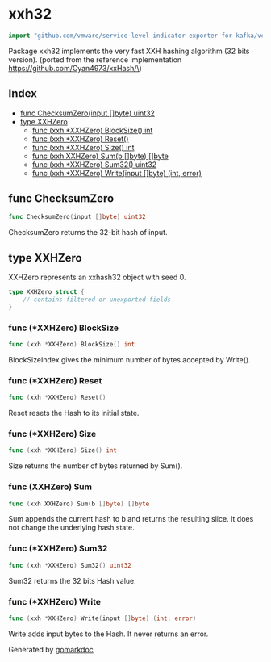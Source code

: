 <!-- Code generated by gomarkdoc. DO NOT EDIT -->

# xxh32

```go
import "github.com/vmware/service-level-indicator-exporter-for-kafka/vendor/github.com/pierrec/lz4/v4/internal/xxh32"
```

Package xxh32 implements the very fast XXH hashing algorithm \(32 bits version\). \(ported from the reference implementation https://github.com/Cyan4973/xxHash/\)

## Index

- [func ChecksumZero(input []byte) uint32](<#func-checksumzero>)
- [type XXHZero](<#type-xxhzero>)
  - [func (xxh *XXHZero) BlockSize() int](<#func-xxhzero-blocksize>)
  - [func (xxh *XXHZero) Reset()](<#func-xxhzero-reset>)
  - [func (xxh *XXHZero) Size() int](<#func-xxhzero-size>)
  - [func (xxh XXHZero) Sum(b []byte) []byte](<#func-xxhzero-sum>)
  - [func (xxh *XXHZero) Sum32() uint32](<#func-xxhzero-sum32>)
  - [func (xxh *XXHZero) Write(input []byte) (int, error)](<#func-xxhzero-write>)


## func ChecksumZero

```go
func ChecksumZero(input []byte) uint32
```

ChecksumZero returns the 32\-bit hash of input.

## type XXHZero

XXHZero represents an xxhash32 object with seed 0.

```go
type XXHZero struct {
    // contains filtered or unexported fields
}
```

### func \(\*XXHZero\) BlockSize

```go
func (xxh *XXHZero) BlockSize() int
```

BlockSizeIndex gives the minimum number of bytes accepted by Write\(\).

### func \(\*XXHZero\) Reset

```go
func (xxh *XXHZero) Reset()
```

Reset resets the Hash to its initial state.

### func \(\*XXHZero\) Size

```go
func (xxh *XXHZero) Size() int
```

Size returns the number of bytes returned by Sum\(\).

### func \(XXHZero\) Sum

```go
func (xxh XXHZero) Sum(b []byte) []byte
```

Sum appends the current hash to b and returns the resulting slice. It does not change the underlying hash state.

### func \(\*XXHZero\) Sum32

```go
func (xxh *XXHZero) Sum32() uint32
```

Sum32 returns the 32 bits Hash value.

### func \(\*XXHZero\) Write

```go
func (xxh *XXHZero) Write(input []byte) (int, error)
```

Write adds input bytes to the Hash. It never returns an error.



Generated by [gomarkdoc](<https://github.com/princjef/gomarkdoc>)

